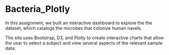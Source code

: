 # Bacteria_Plotly

In this assignment, we built an interactive dashboard to explore the the dataset, which catalogs the microbes that colonize human navels.

The site uses Bootstrap, D3, and Plotly to create interactive charts that allow the user to select a subject and view several aspects of the relevant sample data:

